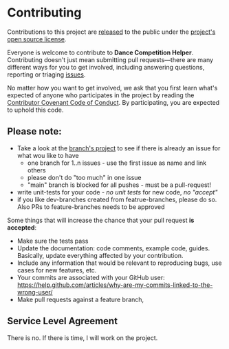 # Contributing

Contributions to this project are [released](https://help.github.com/articles/github-terms-of-service/#6-contributions-under-repository-license) 
to the public under the [project's open source license](LICENSE.md).

Everyone is welcome to contribute to **Dance Competition Helper**. 
Contributing doesn't just mean submitting pull requests—there are many 
different ways for you to get involved, including answering questions, 
reporting or triaging [issues](https://github.com/MichaelTscherny/DanceCompetitionHelper/issues).

No matter how you want to get involved, we ask that you first learn 
what's expected of anyone who participates in the project by reading 
the [Contributor Covenant Code of Conduct](http://contributor-covenant.org).
By participating, you are expected to uphold this code.

## Please note:

- Take a look at the [branch's project](https://github.com/users/MichaelTscherny/projects/1)
  to see if there is already an issue for what wou like to have
    - one branch for 1..n issues - use the first issue as name and link others
    - please don't do "too much" in one issue
    - "main" branch is blocked for all pushes - must be a pull-request!
- write unit-tests for your code - *no unit tests* for new code, *no "accept"*
- if you like dev-branches created from featrue-branches, please do so. Also PRs
  to feature-branches needs to be approved

Some things that will increase the chance that your pull request **is accepted**:

- Make sure the tests pass
- Update the documentation: code comments, example code, guides. Basically,
  update everything affected by your contribution.
- Include any information that would be relevant to reproducing bugs, 
  use cases for new features, etc.
- Your commits are associated with your GitHub user: https://help.github.com/articles/why-are-my-commits-linked-to-the-wrong-user/
- Make pull requests against a feature branch,

## Service Level Agreement

There is no. If there is time, I will work on the project.
